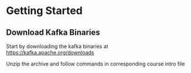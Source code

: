 # Getting Started

## Download Kafka Binaries

Start by downloading the kafka binaries at https://kafka.apache.org/downloads

Unzip the archive and follow commands in corresponding course intro file




